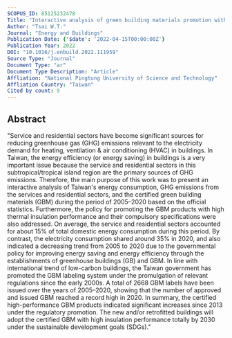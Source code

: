 ```yaml
---
SCOPUS_ID: 85125232478
Title: "Interactive analysis of green building materials promotion with relevance to energy consumption and greenhouse gas emissions from Taiwan's building sector"
Author: "Tsai W.T."
Journal: "Energy and Buildings"
Publication Date: {'$date': '2022-04-15T00:00:00Z'}
Publication Year: 2022
DOI: "10.1016/j.enbuild.2022.111959"
Source Type: "Journal"
Document Type: "ar"
Document Type Description: "Article"
Affliation: "National Pingtung University of Science and Technology"
Affliation Country: "Taiwan"
Cited by count: 9
---
```


## Abstract
"Service and residential sectors have become significant sources for reducing greenhouse gas (GHG) emissions relevant to the electricity demand for heating, ventilation & air conditioning (HVAC) in buildings. In Taiwan, the energy efficiency (or energy saving) in buildings is a very important issue because the service and residential sectors in this subtropical/tropical island region are the primary sources of GHG emissions. Therefore, the main purpose of this work was to present an interactive analysis of Taiwan's energy consumption, GHG emissions from the services and residential sectors, and the certified green building materials (GBM) during the period of 2005–2020 based on the official statistics. Furthermore, the policy for promoting the GBM products with high thermal insulation performance and their compulsory specifications were also addressed. On average, the service and residential sectors accounted for about 15% of total domestic energy consumption during this period. By contrast, the electricity consumption shared around 35% in 2020, and also indicated a decreasing trend from 2005 to 2020 due to the governmental policy for improving energy saving and energy efficiency through the establishments of greenhouse buildings (GB) and GBM. In line with international trend of low-carbon buildings, the Taiwan government has promoted the GBM labeling system under the promulgation of relevant regulations since the early 2000s. A total of 2668 GBM labels have been issued over the years of 2005–2020, showing that the number of approved and issued GBM reached a record high in 2020. In summary, the certified high-performance GBM products indicated significant increases since 2013 under the regulatory promotion. The new and/or retrofitted buildings will adopt the certified GBM with high insulation performance totally by 2030 under the sustainable development goals (SDGs)."
